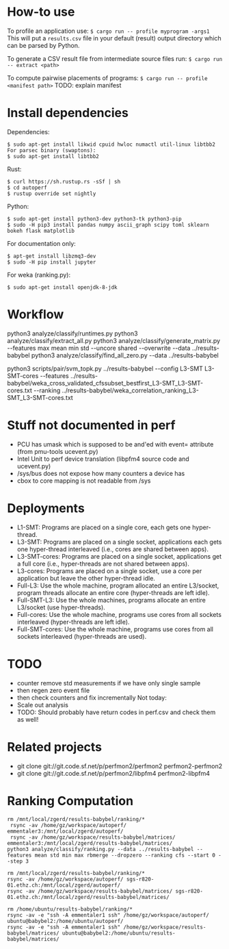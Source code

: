 # How-to use

To profile an application use:
`$ cargo run -- profile myprogram -args1`
This will put a `results.csv` file in your default (result) output directory which can be parsed by Python.

To generate a CSV result file from intermediate source files run:
`$ cargo run -- extract <path>`

To compute pairwise placements of programs:
`$ cargo run -- profile <manifest path>`
TODO: explain manifest

# Install dependencies

Dependencies:
```
$ sudo apt-get install likwid cpuid hwloc numactl util-linux libtbb2
For parsec binary (swaptons):
$ sudo apt-get install libtbb2
```

Rust:
```
$ curl https://sh.rustup.rs -sSf | sh
$ cd autoperf
$ rustup override set nightly
```

Python:
```
$ sudo apt-get install python3-dev python3-tk python3-pip
$ sudo -H pip3 install pandas numpy ascii_graph scipy toml sklearn bokeh flask matplotlib
```

For documentation only:
```
$ apt-get install libzmq3-dev
$ sudo -H pip install jupyter
```

For weka (ranking.py):
```
$ sudo apt-get install openjdk-8-jdk
```

# Workflow

python3 analyze/classify/runtimes.py
python3 analyze/classify/extract_all.py
python3 analyze/classify/generate_matrix.py --features max mean min std --uncore shared --overwrite --data ../results-babybel
python3 analyze/classify/find_all_zero.py --data ../results-babybel

python3 scripts/pair/svm_topk.py ../results-babybel --config L3-SMT L3-SMT-cores  --features ../results-babybel/weka_cross_validated_cfssubset_bestfirst_L3-SMT_L3-SMT-cores.txt --ranking ../results-babybel/weka_correlation_ranking_L3-SMT_L3-SMT-cores.txt

# Stuff not documented in perf
  * PCU has umask which is supposed to be and'ed with event= attribute (from pmu-tools ucevent.py)
  * Intel Unit to perf device translation (libpfm4 source code and ucevent.py)
  * /sys/bus does not expose how many counters a device has
  * cbox to core mapping is not readable from /sys

# Deployments
  * L1-SMT: Programs are placed on a single core, each gets one hyper-thread.
  * L3-SMT: Programs are placed on a single socket, applications each gets one hyper-thread interleaved (i.e., cores are shared between apps).
  * L3-SMT-cores: Programs are placed on a single socket, applications get a full core (i.e., hyper-threads are not shared between apps).
  * L3-cores: Programs are placed on a single socket, use a core per application but leave the other hyper-thread idle.
  * Full-L3: Use the whole machine, program allocated an entire L3/socket, program threads allocate an entire core (hyper-threads are left idle).
  * Full-SMT-L3: Use the whole machines, programs allocate an entire L3/socket (use hyper-threads).
  * Full-cores: Use the whole machine, programs use cores from all sockets interleaved (hyper-threads are left idle).
  * Full-SMT-cores: Use the whole machine, programs use cores from all sockets interleaved (hyper-threads are used).

# TODO
  * counter remove std measurements if we have only single sample
  * then regen zero event file
  * then check counters and fix incrementally
Not today:
  * Scale out analysis
  * TODO: Should probably have return codes in perf.csv and check them as well!


# Related projects
  * git clone git://git.code.sf.net/p/perfmon2/perfmon2 perfmon2-perfmon2
  * git clone git://git.code.sf.net/p/perfmon2/libpfm4 perfmon2-libpfm4


# Ranking Computation

```
rm /mnt/local/zgerd/results-babybel/ranking/*
 rsync -av /home/gz/workspace/autoperf/ emmentaler3:/mnt/local/zgerd/autoperf/
 rsync -av /home/gz/workspace/results-babybel/matrices/ emmentaler3:/mnt/local/zgerd/results-babybel/matrices/
python3 analyze/classify/ranking.py --data ../results-babybel --features mean std min max rbmerge --dropzero --ranking cfs --start 0 --step 3

rm /mnt/local/zgerd/results-babybel/ranking/*
rsync -av /home/gz/workspace/autoperf/ sgs-r820-01.ethz.ch:/mnt/local/zgerd/autoperf/
rsync -av /home/gz/workspace/results-babybel/matrices/ sgs-r820-01.ethz.ch:/mnt/local/zgerd/results-babybel/matrices/

rm /home/ubuntu/results-babybel/ranking/*
rsync -av -e "ssh -A emmentaler1 ssh" /home/gz/workspace/autoperf/ ubuntu@babybel2:/home/ubuntu/autoperf/
rsync -av -e "ssh -A emmentaler1 ssh" /home/gz/workspace/results-babybel/matrices/ ubuntu@babybel2:/home/ubuntu/results-babybel/matrices/


```
